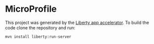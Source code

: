 # MicroProfile

This project was generated by the [Liberty app accelerator](https://liberty-app-accelerator.wasdev.developer.ibm.com/start/api/). To build the code clone the repository and run:

```
mvn install liberty:run-server
```